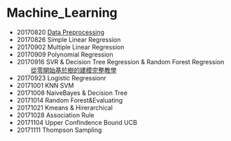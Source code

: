 # Machine_Learning
+ 20170820 [Data Preprocessing](https://github.com/kay7718/Machine_Learning/blob/master/20170820%20Data%20Preprocessing/%E8%B3%87%E6%96%99%E9%A0%90%E8%99%95%E7%90%86%20Data%20Preprocessing.ipynb)
+ 20170826 Simple Linear Regression  
+ 20170902 Multiple Linear Regression
+ 20170909 Polynomial Regression
+ 20170916 SVR & Decision Tree Regression & Random Forest Regression <br>
               [從零開始基於樹的建模完整教學](https://kknews.cc/news/rgmb3x.html)<br>
+ 20170923 Logistic Regressionr <br>
+ 20171001 KNN SVM <br>
+ 20171008 NaiveBayes & Decision Tree <br>
+ 20171014 Random Forest&Evaluating<br>
+ 20171021 Kmeans & Hirerarchical<br>
+ 20171028 Association Rule<br>
+ 20171104 Upper Confindence Bound UCB<br>
+ 20171111 Thompson Sampling<br>
